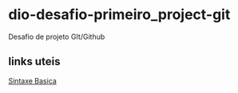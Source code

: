 # dio-desafio-primeiro_project-git
Desafio de projeto GIt/Github

## links uteis
[Sintaxe Basica](https://www.markdownguide.org/basic-syntax)
